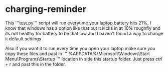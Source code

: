 # charging-reminder

This '''test.py''' script will run everytime your laptop battery hits 21%, I know that windows has a option like that but it kicks in at 10% roughfly 
and its not healthy for battery to be that low and I haven't found a way to change it default settings .

Also if you want it to run every time you open your laptop make sure you copy these files and past in ''' %APPDATA%\Microsoft\Windows\Start Menu\Programs\Startup '''
location in side this startup folder. 
Just press ctrl + r and past this in the folder.

